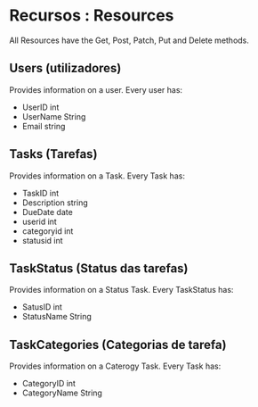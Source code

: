 # Recursos : Resources

All Resources have the Get, Post, Patch, Put and Delete methods.

## Users (utilizadores)

Provides information on a user. Every user has:
- UserID int
- UserName String
- Email string

## Tasks (Tarefas)

Provides information on a Task. Every Task has:
- TaskID int
- Description string
- DueDate date
- userid int
- categoryid int
- statusid int

## TaskStatus (Status das tarefas)

Provides information on a Status Task. Every TaskStatus has:
- SatusID int
- StatusName String


## TaskCategories (Categorias de tarefa)

Provides information on a Caterogy Task. Every Task has:
- CategoryID int
- CategoryName String




